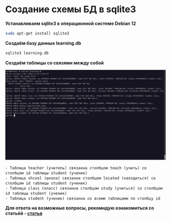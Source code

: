 # Создание схемы БД в sqlite3

**Устанавливаем sqlite3 в операционной системе Debian 12**
```bash
sudo apt-get install sqlite3
```

**Создаём базу данных learning.db**
```bash
sqlite3 learning.db
```

**Создаём таблицы со связями между собой**

<p align="center">
    <img width="1200 height="600" src="sqllite3_create_db_table.png">
</p>

```
- Таблица teacher (учитель) связанна столбцом teach (учить) со столбцом id таблицы student (ученик)
- Таблица shcool (школа) связанна столбцом located (находиться) со столбцом id таблицы student (ученик)
- Таблица class (класс) связанна столбцом study (учиться) со столбцом id таблицы student (ученик)
- Таблица student (ученик) связанна со всеми таблицами по столбцу id
```
**Для ответа на возможные вопросы, рекомндую ознакомиться со статьёй - [статья](https://metanit.com/sql/sqlite/2.4.php)**